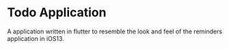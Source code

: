 # Todo Application

A application written in flutter to resemble the look and feel of the reminders application in iOS13.
